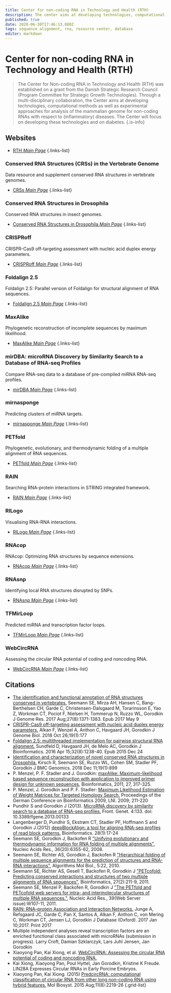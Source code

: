 ```yaml
---
title: Center for non-coding RNA in Technology and Health (RTH)
description: The center aims at developing technologies, computational methods as well as experimental approaches for analysis of the mammalian genome for non-coding RNAs in relation to (inflammatory) diseases.
published: true
date: 2020-06-30T17:46:13.880Z
tags: sequence alignment, rna, resource center, database
editor: markdown
---
```


# Center for non-coding RNA in Technology and Health (RTH)

> The Center for Non-coding RNA in Technology and Health (RTH) was established on a grant from the Danish Strategic Research Council (Program Committee for Strategic Growth Technologies). Through a multi-disciplinary collaboration, the Center aims at developing technologies, computational methods as well as experimental approaches for analysis of the mammalian genome for non-coding RNAs with respect to (inflammatory) diseases. The Center will focus on developing these technologies and on diabetes.
{.is-info}

 

## Websites

- [RTH *Main Page*](https://rth.dk/)
{.links-list}

### Conserved RNA Structures (CRSs) in the Vertebrate Genome

Data resource and supplement conserved RNA structures in vertebrate genomes.

- [CRSs *Main Page*](https://rth.dk/resources/rnannotator/crs/vert/)
{.links-list}

### Conserved RNA Structures in Drosophila

Conserved RNA structures in insect genomes.

- [Conserved RNA Structures in Drosophila *Main Page*](https://rth.dk/resources/rnannotator/crs/insect/)
{.links-list}

### CRISPRoff

CRISPR-Cas9 off-targeting assessment with nucleic acid duplex energy parameters.

- [CRISPRoff *Main Page*](https://rth.dk/resources/crispr/crisproff/)
{.links-list}

### Foldalign 2.5

Foldalign 2.5: Parallel version of Foldalign for structural alignment of RNA sequences.

- [Foldalign 2.5 *Main Page*](https://rth.dk/resources/foldalign/server/index.html)
{.links-list}

### MaxAlike

Phylogenetic reconstruction of incomplete sequences by maximum likelihood.

- [MaxAlike *Main Page*](https://rth.dk/resources/maxalike/submit.php)
{.links-list}

### mirDBA: microRNA Discovery by Similarity Search to a Database of RNA-seq Profiles

Compare RNA-seq data to a database of pre-compiled miRNA RNA-seq profiles.

- [mirDBA *Main Page*](https://rth.dk/resources/mirdba/)
{.links-list}

### mirnasponge

Predicting clusters of miRNA targets.

- [mirnasponge *Main Page*](https://rth.dk/resources/mirnasponge/)
{.links-list}

### PETfold

Phylogenetic, evolutionary, and thermodynamic folding of a multiple alignment of RNA sequences.

- [PETfold *Main Page*](https://rth.dk/resources/petfold/)
{.links-list}

### RAIN

Searching RNA-protein interactions in STRING integrated framework.

- [RAIN *Main Page*](https://rth.dk/resources/rain/)
{.links-list}

### RILogo

Visualising RNA-RNA interactions.

- [RILogo *Main Page*](https://rth.dk/resources/rilogo/)
{.links-list}

### RNAcop

RNAcop: Optimizing RNA structures by sequence extensions.

- [RNAcop *Main Page*](https://rth.dk/resources/rnacop/)
{.links-list}

### RNAsnp

Identifying local RNA structures disrupted by SNPs.

- [RNAsnp *Main Page*](https://rth.dk/resources/rnasnp/)
{.links-list}

### TFMirLoop

Predicted miRNA and transcription factor loops.

- [TFMirLoop *Main Page*](https://rth.dk/resources/tfmirloop/)
{.links-list}

### WebCircRNA

Assessing the circular RNA potential of coding and noncoding RNA.

- [WebCircRNA *Main Page*](https://rth.dk/resources/webcircrna/)
{.links-list}

## Citations

- [The identification and functional annotation of RNA structures conserved in vertebrates.](https://genome.cshlp.org/content/27/8/1371.short) Seemann SE, Mirza AH, Hansen C, Bang-Berthelsen CH, Garde C, Christensen-Dalsgaard M, Torarinsson E, Yao Z, Workman CT, Pociot F, Nielsen H, Tommerup N, Ruzzo WL, Gorodkin J Genome Res. 2017 Aug;27(8):1371-1383. Epub 2017 May 9
-	[CRISPR-Cas9 off-targeting assessment with nucleic acid duplex energy parameters.](https://genomebiology.biomedcentral.com/articles/10.1186/s13059-018-1534-x) Alkan F, Wenzel A, Anthon C, Havgaard JH, Gorodkin J Genome Biol. 2018 Oct 26;19(1):177
-	[Foldalign 2.5: multithreaded implementation for pairwise structural RNA alignment.](https://academic.oup.com/bioinformatics/article/32/8/1238/1744742) Sundfeld D, Havgaard JH, de Melo AC, Gorodkin J Bioinformatics. 2016 Apr 15;32(8):1238-40. Epub 2015 Dec 24
-	[Identification and characterization of novel conserved RNA structures in Drosophila.](https://link.springer.com/article/10.1186/s12864-018-5234-4) Kirsch R, Seemann SE, Ruzzo WL, Cohen SM, Stadler PF, Gorodkin J BMC Genomics. 2018 Dec 11;19(1):899
-	P. Menzel, P. F. Stadler and J. Gorodkin: [maxAlike: Maximum-likelihood based sequence reconstruction with application to improved primer design for unknown sequences,](https://academic.oup.com/bioinformatics/article/27/3/317/319225) Bioinformatics, 2011, 27, 317-325.
-	P. Menzel, J. Gorodkin and P. F. Stadler: [Maximum Likelihood Estimation of Weight Matrices for Targeted Homology Search,](https://dl.gi.de/handle/20.500.12116/20305) Proceedings of the German Conference on Bioinformatics 2009, LNI. 2009; 211-220
-	Pundhir S and Gorodkin J (2013). [MicroRNA discovery by similarity search to a database of RNA-seq profiles.](https://www.frontiersin.org/articles/10.3389/fgene.2013.00133/full) Front. Genet. 4:133. doi: 10.3389/fgene.2013.00133
-	Langenberger D, Pundhir S, Ekstrøm CT, Stadler PF, Hoffmann S and Gorodkin J.(2012) [deepBlockAlign: a tool for aligning RNA-seq profiles of read block patterns.](https://academic.oup.com/bioinformatics/article/28/1/17/219213) Bioinformatics. 28(1):17-24
-	Seemann SE, Gorodkin J, Backofen R ["Unifying evolutionary and thermodynamic information for RNA folding of multiple alignments"](https://academic.oup.com/nar/article/36/20/6355/2902196), Nucleic Acids Res., 36(20):6355-62, 2008.
-	Seemann SE, Richter AS, Gorodkin J, Backofen R ["Hierarchical folding of multiple sequence alignments for the prediction of structures and RNA-RNA interactions"](https://link.springer.com/article/10.1186/1748-7188-5-22), Algorithms Mol Biol., 5:22, 2010.
-	Seemann SE, Richter AS, Gesell T, Backofen R, Gorodkin J ["PETcofold: Predicting conserved interactions and structures of two multiple alignments of RNA sequences"](https://academic.oup.com/bioinformatics/article/27/2/211/285243), Bioinformatics, 27(2):211-9, 2011.
-	Seemann SE, Menzel P, Backofen R, Gorodkin J ["The PETfold and PETcofold web servers for intra- and intermolecular structures of multiple RNA sequences."](https://academic.oup.com/nar/article/39/suppl_2/W107/2505795), Nucleic Acid Res., 39(Web Server issue):W107-11, 2011.
-	[RAIN: RNA–protein Association and Interaction Networks.](https://academic.oup.com/database/article/doi/10.1093/database/baw167/2884913) Junge A, Refsgaard JC, Garde C, Pan X, Santos A, Alkan F, Anthon C, von Mering C, Workman CT, Jensen LJ, Gorodkin J Database (Oxford). 2017 Jan 10;2017. Print 2017
-	Multiple independent analyses reveal transcription factors are an enriched functional class associated with microRNAs (submission in progress). Larry Croft, Damian Szklarczyk, Lars Juhl Jensen, Jan Gorodkin
-	Xiaoyong Pan, Kai Xiong, et al. [WebCircRNA: Assessing the circular RNA potential of coding and noncoding RNA.](https://www.mdpi.com/2073-4425/9/11/536)
-	Kai Xiong, Xiaoyong Pan, Poul Hyttel, Jan Gorodkin, Kristine K Freude. LIN28A Expresses Circular RNAs in Early Porcine Embryos.
-	Xiaoyong Pan, Kai Xiong. (2015) [PredcircRNA: computational classification of circular RNA from other long non-coding RNA using hybrid features.](https://pubs.rsc.org/en/content/articlelanding/2015/mb/c5mb00214a/unauth#!divAbstract) Mol Biosyst. 2015 Aug;11(8):2219-26
{.grid-list}